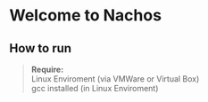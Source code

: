 # Welcome to Nachos

## How to run
> **Require:** <br>
> Linux Enviroment (via VMWare or Virtual Box)<br>
> gcc installed (in Linux Enviroment)

